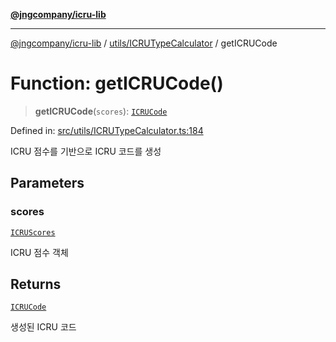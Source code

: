 [**@jngcompany/icru-lib**](../../../README.md)

***

[@jngcompany/icru-lib](../../../README.md) / [utils/ICRUTypeCalculator](../README.md) / getICRUCode

# Function: getICRUCode()

> **getICRUCode**(`scores`): [`ICRUCode`](../type-aliases/ICRUCode.md)

Defined in: [src/utils/ICRUTypeCalculator.ts:184](https://github.com/jngcompany/icru-lib/blob/d3a4d9c24074b22f396121b6f6d7c5106c66ae75/src/utils/ICRUTypeCalculator.ts#L184)

ICRU 점수를 기반으로 ICRU 코드를 생성

## Parameters

### scores

[`ICRUScores`](../interfaces/ICRUScores.md)

ICRU 점수 객체

## Returns

[`ICRUCode`](../type-aliases/ICRUCode.md)

생성된 ICRU 코드
